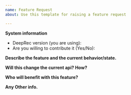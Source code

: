 ```yaml
---
name: Feature Request
about: Use this template for raising a feature request

---
```



**System information**
- DeepRec version (you are using):
- Are you willing to contribute it (Yes/No):


**Describe the feature and the current behavior/state.**

**Will this change the current api? How?**

**Who will benefit with this feature?**

**Any Other info.**
